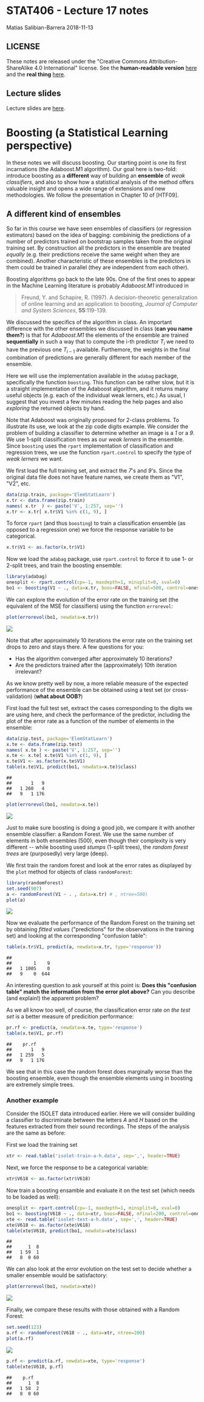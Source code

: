 STAT406 - Lecture 17 notes
================
Matias Salibian-Barrera
2018-11-13

LICENSE
-------

These notes are released under the "Creative Commons Attribution-ShareAlike 4.0 International" license. See the **human-readable version** [here](https://creativecommons.org/licenses/by-sa/4.0/) and the **real thing** [here](https://creativecommons.org/licenses/by-sa/4.0/legalcode).

Lecture slides
--------------

Lecture slides are [here](STAT406-18-lecture-17.pdf).

Boosting (a Statistical Learning perspective)
=============================================

In these notes we will discuss boosting. Our starting point is one its first incarnations (the Adaboost.M1 algorithm). Our goal here is two-fold: introduce boosting as a **different** way of building an **ensemble** of *weak classifiers*, and also to show how a statistical analysis of the method offers valuable insight and opens a wide range of extensions and new methodologies. We follow the presentation in Chapter 10 of \[HTF09\].

A different kind of ensembles
-----------------------------

So far in this course we have seen ensembles of classifiers (or regression estimators) based on the idea of bagging: combininig the predictions of a number of predictors trained on bootstrap samples taken from the original training set. By construction all the predictors in the ensemble are treated *equally* (e.g. their predictions receive the same weight when they are combined). Another characteristic of these ensembles is the predictors in them could be trained in parallel (they are independent from each other).

Boosting algorithms go back to the late 90s. One of the first ones to appear in the Machine Learning literature is probably *Adaboost.M1* introduced in

> Freund, Y. and Schapire, R. (1997). A decision-theoretic generalization of online learning and an application to boosting, *Journal of Computer and System Sciences*, **55**:119-139.

We discussed the specifics of the algorithm in class. An important difference with the other ensembles we discussed in class (**can you name them?**) is that for *Adaboost.M1* the elements of the ensemble are trained **sequentially** in such a way that to compute the i-th predictor *T*<sub>*i*</sub> we need to have the previous one *T*<sub>*i* − 1</sub> available. Furthemore, the weights in the final combination of predictions are generally different for each member of the ensemble.

Here we will use the implementation available in the `adabag` package, specifically the function `boosting`. This function can be rather slow, but it is a straight implementation of the Adaboost algorithm, and it returns many useful objects (e.g. each of the individual weak lerners, etc.) As usual, I suggest that you invest a few minutes reading the help pages and also *exploring* the returned objects by hand.

Note that Adaboost was originally proposed for 2-class problems. To illustrate its use, we look at the zip code digits example. We consider the problem of building a classifier to determine whether an image is a *1* or a *9*. We use 1-split classification trees as our *weak lerners* in the ensemble. Since `boosting` uses the `rpart` implementation of classification and regression trees, we use the function `rpart.control` to specify the type of *weak lerners* we want.

We first load the full training set, and extract the *7*'s and *9*'s. Since the original data file does not have feature names, we create them as "V1", "V2", etc.

``` r
data(zip.train, package='ElemStatLearn')
x.tr <- data.frame(zip.train)
names( x.tr  ) <- paste('V', 1:257, sep='')
x.tr <- x.tr[ x.tr$V1 %in% c(1, 9), ]
```

To force `rpart` (and thus `boosting`) to train a classification ensemble (as opposed to a regression one) we force the response variable to be categorical.

``` r
x.tr$V1 <- as.factor(x.tr$V1)
```

Now we load the `adabag` package, use `rpart.control` to force it to use 1- or 2-split trees, and train the boosting ensemble:

``` r
library(adabag)
onesplit <- rpart.control(cp=-1, maxdepth=1, minsplit=0, xval=0)
bo1 <- boosting(V1 ~ ., data=x.tr, boos=FALSE, mfinal=500, control=onesplit)
```

We can explore the evolution of the error rate on the training set (the equivalent of the MSE for classifiers) using the function `errorevol`:

``` r
plot(errorevol(bo1, newdata=x.tr))
```

![](README_files/figure-markdown_github/boos1.plot-1.png)

Note that after approximately 10 iterations the error rate on the training set drops to zero and stays there. A few questions for you:

-   Has the algorithm converged after approximately 10 iterations?
-   Are the predictors trained after the (approximately) 10th iteration irrelevant?

As we know pretty well by now, a more reliable measure of the expected performance of the ensemble can be obtained using a test set (or cross-validation) (**what about OOB?**)

First load the full test set, extract the cases corresponding to the digits we are using here, and check the performance of the predictor, including the plot of the error rate as a function of the number of elements in the ensemble:

``` r
data(zip.test, package='ElemStatLearn')
x.te <- data.frame(zip.test)
names( x.te ) <- paste('V', 1:257, sep='')
x.te <- x.te[ x.te$V1 %in% c(1, 9), ]
x.te$V1 <- as.factor(x.te$V1)
table(x.te$V1, predict(bo1, newdata=x.te)$class)
```

    ##    
    ##       1   9
    ##   1 260   4
    ##   9   1 176

``` r
plot(errorevol(bo1, newdata=x.te))
```

![](README_files/figure-markdown_github/boos2-1.png)

Just to make sure boosting is doing a good job, we compare it with another ensemble classifier: a Random Forest. We use the same number of elements in both ensembles (500), even though their complexity is very different -- while boosting used *stumps* (1-split trees), the *random forest trees* are (purposedly) very large (deep).

We first train the random forest and look at the error rates as displayed by the `plot` method for objects of class `randomForest`:

``` r
library(randomForest)
set.seed(987)
a <- randomForest(V1 ~ . , data=x.tr) # , ntree=500)
plot(a)
```

![](README_files/figure-markdown_github/boos.comp-1.png)

Now we evaluate the performance of the Random Forest on the training set by obtaining *fitted values* ("predictions" for the observations in the training set) and looking at the corresponding "confusion table":

``` r
table(x.tr$V1, predict(a, newdata=x.tr, type='response'))
```

    ##    
    ##        1    9
    ##   1 1005    0
    ##   9    0  644

An interesting question to ask yourself at this point is: **Does this "confusion table" match the information from the error plot above?** Can you describe (and explain!) the apparent problem?

As we all know too well, of course, the classification error rate *on the test set* is a better measure of predicition performance:

``` r
pr.rf <- predict(a, newdata=x.te, type='response')
table(x.te$V1, pr.rf)
```

    ##    pr.rf
    ##       1   9
    ##   1 259   5
    ##   9   1 176

We see that in this case the random forest does marginally worse than the boosting ensemble, even though the ensemble elements using in boosting are extremely simple trees.

### Another example

<!-- xtr <- read.table('c:/Users/Matias/Desktop/STAT406/2017-18/lecture16/isolet-train.data', header=FALSE, sep=',') -->
<!-- xte <- read.table('c:/Users/Matias/Desktop/STAT406/2017-18/lecture16/isolet-test.data', header=FALSE, sep=',') -->
<!-- xtr.ah <- xtr[ xtr$V618 %in% c(1, 8), ] -->
<!-- xte.ah <- xte[ xte$V618 %in% c(1, 8), ] -->
<!-- write.table(xtr.ah, file='isolet-train-a-h.data', row.names=FALSE, col.names=TRUE, sep=',', quote=FALSE) -->
<!-- write.table(xte.ah, file='isolet-test-a-h.data', row.names=FALSE, col.names=TRUE, sep=',', quote=FALSE) -->
<!-- xtr.mn <- xtr[ xtr$V618 %in% c(13, 14), ] -->
<!-- xte.mn <- xte[ xte$V618 %in% c(13, 14), ] -->
<!-- write.table(xtr.mn, file='isolet-train-m-n.data', row.names=FALSE, col.names=TRUE, sep=',', quote=FALSE) -->
<!-- write.table(xte.mn, file='isolet-test-m-n.data', row.names=FALSE, col.names=TRUE, sep=',', quote=FALSE) -->
Consider the ISOLET data introduced earlier. Here we will consider building a classifier to discriminate between the letters *A* and *H* based on the features extracted from their sound recordings. The steps of the analysis are the same as before:

First we load the training set

``` r
xtr <- read.table('isolet-train-a-h.data', sep=',', header=TRUE)
```

Next, we force the response to be a categorical variable:

``` r
xtr$V618 <- as.factor(xtr$V618)
```

Now train a boosting ensamble and evaluate it on the test set (which needs to be loaded as well):

``` r
onesplit <- rpart.control(cp=-1, maxdepth=1, minsplit=0, xval=0)
bo1 <- boosting(V618 ~ ., data=xtr, boos=FALSE, mfinal=200, control=onesplit)
xte <- read.table('isolet-test-a-h.data', sep=',', header=TRUE) 
xte$V618 <- as.factor(xte$V618)
table(xte$V618, predict(bo1, newdata=xte)$class)
```

    ##    
    ##      1  8
    ##   1 59  1
    ##   8  0 60

We can also look at the error evolution on the test set to decide whether a smaller ensemble would be satisfactory:

``` r
plot(errorevol(bo1, newdata=xte))
```

![](README_files/figure-markdown_github/boos4.4-1.png)

Finally, we compare these results with those obtained with a Random Forest:

``` r
set.seed(123)
a.rf <- randomForest(V618 ~ ., data=xtr, ntree=200) 
plot(a.rf)
```

![](README_files/figure-markdown_github/boos4.5-1.png)

``` r
p.rf <- predict(a.rf, newdata=xte, type='response')
table(xte$V618, p.rf)
```

    ##    p.rf
    ##      1  8
    ##   1 58  2
    ##   8  0 60

<!-- # twosplits <- rpart.control(cp=-1, maxdepth=2, minsplit=0, xval=0) -->
<!-- # bo2 <- boosting(V618 ~ ., data=xtr, boos=FALSE, mfinal=500, control=twosplits) -->
<!-- # table(xte$V618, predict(bo2, newdata=xte)$class) -->
<!-- # plot(errorevol(bo2, newdata=xte)) -->
<!-- ## What is Adaboost doing, *really*?  -->
<!-- We have seen in class that Adaboost can be thought of as  -->
<!-- fitting an *additive model* in a stepwise (greedy) way, -->
<!-- using an exponential loss.  -->
<!-- It is then easy to prove that Adaboost.M1  -->
<!-- is computing an approximation to the *optimal classifier* -->
<!-- G( x ) = log[ P( Y = 1 | X = x ) / P( Y = -1 | X = x ) ] / 2. -->
<!-- More specifically, Adaboost.M1 is fitting an  -->
<!-- additive model to that function, in other words is -->
<!-- attempting to find functions $f_1$, $f_2$, ..., $f_N$ such that  -->
<!-- $G(x) = \sum_i f_i( x )$.  -->
<!-- Knowing what function the boosting algorithm is approximating (albeit in  -->
<!-- a greedy and suboptimal way), allows us to    -->
<!-- understand when the algorithm is expected to work well, -->
<!-- and also when it may not work well.  -->
<!-- In particular, it provides one way to choose the complexity of the  -->
<!-- *weak lerners* used to construct the ensemble. For an example -->
<!-- you can refer to the corresponding lab activity.  -->
<!-- ### A more challenging example, the `email spam` data -->
<!-- The email spam data set is a relatively classic data set  -->
<!-- containing 57 features (potentially explanatory variables)  -->
<!-- measured on 4601 email messages. The goal is to predict -->
<!-- whether an email is *spam* or not. The 57 features are  -->
<!-- a mix of continuous and discrete variables. More information -->
<!-- can be found at -->
<!-- [https://archive.ics.uci.edu/ml/datasets/spambase](https://archive.ics.uci.edu/ml/datasets/spambase). -->
<!-- We first load the data and randomly separate it into a training and -->
<!-- a test set. A more thorough analysis would be to use  -->
<!-- *full* K-fold cross-validation, but given the computational -->
<!-- complexity, I decided to leave the rest of this  -->
<!-- 3-fold CV exercise to the reader.  -->
<!-- ```{r spam.1, fig.width=6, fig.height=6, message=FALSE, warning=FALSE} -->
<!-- data(spam, package='ElemStatLearn') -->
<!-- n <- nrow(spam) -->
<!-- set.seed(987) -->
<!-- ii <- sample(n, floor(n/3)) -->
<!-- spam.te <- spam[ii, ] -->
<!-- spam.tr <- spam[-ii, ] -->
<!-- ``` -->
<!-- We now use Adaboost with 500 iterations, using *stumps* as our -->
<!-- weak learners / classifiers, and check the performance on -->
<!-- the test set: -->
<!-- ```{r spam.2, fig.width=6, fig.height=6, message=FALSE, warning=FALSE} -->
<!-- library(adabag) -->
<!-- onesplit <- rpart.control(cp=-1, maxdepth=1, minsplit=0, xval=0) -->
<!-- bo1 <- boosting(spam ~ ., data=spam.tr, boos=FALSE, mfinal=500, control=onesplit) -->
<!-- pr1 <- predict(bo1, newdata=spam.te) -->
<!-- table(spam.te$spam, pr1$class) -->
<!-- ``` -->
<!-- The classification error rate on the test set is rather high. We now -->
<!-- compare it with that of a Random Forest: -->
<!-- ```{r spam.3, fig.width=6, fig.height=6, message=FALSE, warning=FALSE} -->
<!-- library(randomForest) -->
<!-- set.seed(123)  -->
<!-- a <- randomForest(spam ~ . , data=spam.tr) # , ntree=500) -->
<!-- plot(a) -->
<!-- pr.rf <- predict(a, newdata=spam.te, type='response') -->
<!-- table(spam.te$spam, pr.rf) -->
<!-- ``` -->
<!-- The number of trees in the random forest seems to be appropriate, and its -->
<!-- performance on this test set is definitively better than that of  -->
<!-- boosting. Is there any *room for improvement* for Adaboost?  -->
<!-- As we discussed in class, depending on the interactions that may be  -->
<!-- present in the *true classification function*, we might be able to  -->
<!-- improve our boosting classifier by slightly increasing the complexity -->
<!-- of our base ensemble members. Here we try to use 3-split classification -->
<!-- trees, instead of the 1-split ones used above: -->
<!-- ```{r spam.4, fig.width=6, fig.height=6, message=FALSE, warning=FALSE} -->
<!-- threesplits <- rpart.control(cp=-1, maxdepth=3, minsplit=0, xval=0) -->
<!-- bo3 <- boosting(spam ~ ., data=spam.tr, boos=FALSE, mfinal=500, control=threesplits) -->
<!-- pr3 <- predict(bo3, newdata=spam.te) -->
<!-- table(spam.te$spam, pr3$class) -->
<!-- ``` -->
<!-- There is, in fact, a noticeable improvement in performance on this -->
<!-- test set. The number of element on the boosting ensemble appears to be -->
<!-- appropriate: -->
<!-- ```{r spam.5, fig.width=6, fig.height=6, message=FALSE, warning=FALSE} -->
<!-- plot(errorevol(bo3, newdata=spam.te)) -->
<!-- ``` -->
<!-- As mentioned above, you, dear reader, are encouraged to finish this analysis -->
<!-- by doing a complete 3-fold CV run in order to compare boosting with random  -->
<!-- forests on these data.  -->
<!-- ## Gradient boosting -->
